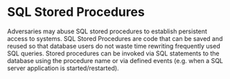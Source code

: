 # SQL Stored Procedures

Adversaries may abuse SQL stored procedures to establish persistent access to systems. SQL Stored Procedures are code that can be saved and reused so that database users do not waste time rewriting frequently used SQL queries. Stored procedures can be invoked via SQL statements to the database using the procedure name or via defined events (e.g. when a SQL server application is started/restarted).